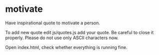 # motivate
Have inspirational quote to motivate a person.

To add new quote edit js/quotes.js add your quote. Be careful to close it properly. Please do not use only ASCII characters now. 

Open index.html, check whether everything is running fine. 
